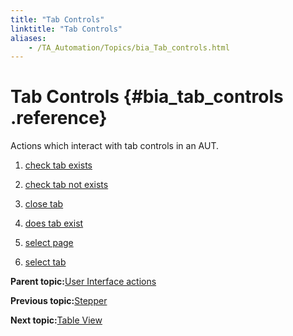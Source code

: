 ```yaml
--- 
title: "Tab Controls"
linktitle: "Tab Controls"
aliases: 
    - /TA_Automation/Topics/bia_Tab_controls.html
---
```

# Tab Controls {#bia_tab_controls .reference}

Actions which interact with tab controls in an AUT.

1.  [check tab exists](../../TA_Automation/Topics/bia_check_tab_exists.html)  

2.  [check tab not exists](../../TA_Automation/Topics/bia_check_tab_not_exists.html)  

3.  [close tab](../../TA_Automation/Topics/bia_close_tab.html)  

4.  [does tab exist](../../TA_Automation/Topics/bia_does_tab_exist.html)  

5.  [select page](../../TA_Automation/Topics/bia_iOS_select_page.html)  

6.  [select tab](../../TA_Automation/Topics/bia_select_tab.html)  


**Parent topic:**[User Interface actions](../../TA_Automation/Topics/bia_User_Interface.html)

**Previous topic:**[Stepper](../../TA_Automation/Topics/bia_Stepper.html)

**Next topic:**[Table View](../../TA_Automation/Topics/bia_table_view.html)

